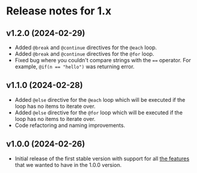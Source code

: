 # Release notes for 1.x

## v1.2.0 (2024-02-29)

- Added `@break` and `@continue` directives for the `@each` loop.
- Added `@break` and `@continue` directives for the `@for` loop.
- Fixed bug where you couldn't compare strings with the `==` operator. For example, `@if(n == "hello")` was returning error.

## v1.1.0 (2024-02-28)

- Added `@else` directive for the `@each` loop which will be executed if the loop has no items to iterate over.
- Added `@else` directive for the `@for` loop which will be executed if the loop has no items to iterate over.
- Code refactoring and naming improvements.

## v1.0.0 (2024-02-26)

- Initial release of the first stable version with support for all [the features](https://textwire.github.io/1.x/language-elements/) that we wanted to have in the 1.0.0 version.
